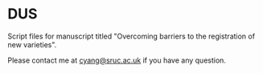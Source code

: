 # DUS
Script files for manuscript titled "Overcoming barriers to the registration of new varieties".

Please contact me at cyang@sruc.ac.uk if you have any question.
